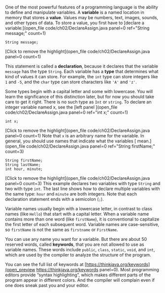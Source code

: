 One of the most powerful features of a programming language is the ability to define and manipulate variables. A **variable** is a named location in memory that stores a **value**. Values may be numbers, text, images, sounds, and other types of data. To store a value, you first have to [declare a variable:](open_file code/ch02/DeclareAssign.java panel=0 ref="String message;" count=1)


```code
String message;
```

[Click to remove the highlight](open_file code/ch02/DeclareAssign.java panel=0 count=1)


This statement is called a **declaration**, because it declares that the variable `message` has the type `String`. Each variable has a **type** that determines what kind of values it can store. For example, the `int` type can store integers like `1` and `-5`, and the `char` type can store characters like `'A'` and `'z'`.

Some types begin with a capital letter and some with lowercase. You will learn the significance of this distinction later, but for now you should take care to get it right. There is no such type as `Int` or `string`. To declare an integer variable named x, see the [left panel ](open_file code/ch02/DeclareAssign.java panel=0 ref="int x;" count=1)



```code
int x;
```

[Click to remove the highlight](open_file code/ch02/DeclareAssign.java panel=0 count=1)
 Note that `x` is an arbitrary name for the variable. In general, you should use names that indicate what the variables [ mean.](open_file code/ch02/DeclareAssign.java panel=0 ref="String firstName;" count=3)


```code
String firstName;
String lastName;
int hour, minute;
```

[Click to remove the highlight](open_file code/ch02/DeclareAssign.java panel=0 count=3)
 This example declares two variables with type `String` and two with type `int`. The last line shows how to declare multiple variables with the same type: `hour` and `minute` are both integers. Note that each declaration statement ends with a semicolon (`;`).


Variable names usually begin with a lowercase letter, in contrast to class names (like `Hello`) that start with a capital letter. When a variable name contains more than one word (like `firstName`), it is conventional to capitalize the first letter of each subsequent word. Variable names are case-sensitive, so `firstName` is not the same as `firstname` or `FirstName`.


You can use any name you want for a variable. But there are about 50 reserved words, called **keywords**, that you are not allowed to use as variable names. These words include `public`, `class`, `static`, `void`, and `int`, which are used by the compiler to analyze the structure of the program.

You can see the full list of keywords at [https://thinkjava.org/keywords](open_preview https://thinkjava.org/keywords panel=0). Most programming editors provide “syntax highlighting”, which makes different parts of the program appear in different colors. And the compiler will complain even if one does sneak past you and your editor.